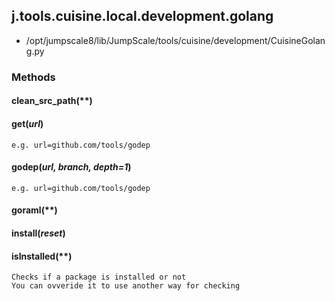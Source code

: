 <!-- toc -->
## j.tools.cuisine.local.development.golang

- /opt/jumpscale8/lib/JumpScale/tools/cuisine/development/CuisineGolang.py

### Methods

#### clean_src_path(**) 

#### get(*url*) 

```
e.g. url=github.com/tools/godep

```

#### godep(*url, branch, depth=1*) 

```
e.g. url=github.com/tools/godep

```

#### goraml(**) 

#### install(*reset*) 

#### isInstalled(**) 

```
Checks if a package is installed or not
You can ovveride it to use another way for checking

```

